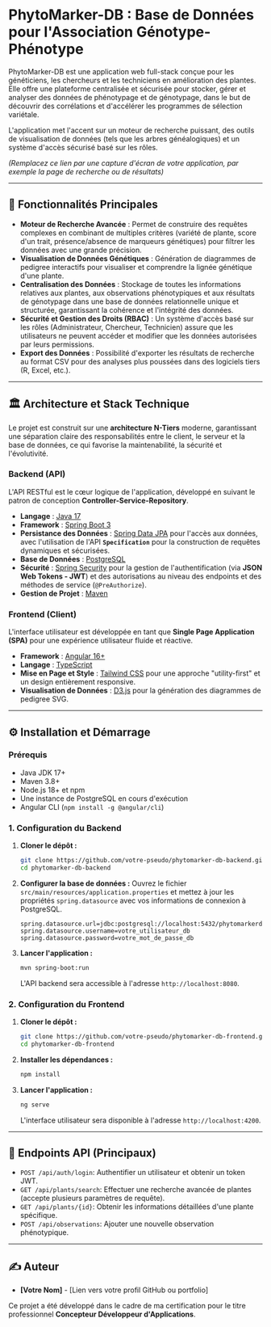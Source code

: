 # PhytoMarker-DB : Base de Données pour l'Association Génotype-Phénotype

PhytoMarker-DB est une application web full-stack conçue pour les généticiens, les chercheurs et les techniciens en amélioration des plantes. Elle offre une plateforme centralisée et sécurisée pour stocker, gérer et analyser des données de phénotypage et de génotypage, dans le but de découvrir des corrélations et d'accélérer les programmes de sélection variétale.

L'application met l'accent sur un moteur de recherche puissant, des outils de visualisation de données (tels que les arbres généalogiques) et un système d'accès sécurisé basé sur les rôles.


*(Remplacez ce lien par une capture d'écran de votre application, par exemple la page de recherche ou de résultats)*

---

## 🚀 Fonctionnalités Principales

*   **Moteur de Recherche Avancée** : Permet de construire des requêtes complexes en combinant de multiples critères (variété de plante, score d'un trait, présence/absence de marqueurs génétiques) pour filtrer les données avec une grande précision.
*   **Visualisation de Données Génétiques** : Génération de diagrammes de pedigree interactifs pour visualiser et comprendre la lignée génétique d'une plante.
*   **Centralisation des Données** : Stockage de toutes les informations relatives aux plantes, aux observations phénotypiques et aux résultats de génotypage dans une base de données relationnelle unique et structurée, garantissant la cohérence et l'intégrité des données.
*   **Sécurité et Gestion des Droits (RBAC)** : Un système d'accès basé sur les rôles (Administrateur, Chercheur, Technicien) assure que les utilisateurs ne peuvent accéder et modifier que les données autorisées par leurs permissions.
*   **Export des Données** : Possibilité d'exporter les résultats de recherche au format CSV pour des analyses plus poussées dans des logiciels tiers (R, Excel, etc.).

---

## 🏛️ Architecture et Stack Technique

Le projet est construit sur une **architecture N-Tiers** moderne, garantissant une séparation claire des responsabilités entre le client, le serveur et la base de données, ce qui favorise la maintenabilité, la sécurité et l'évolutivité.

### **Backend (API)**

L'API RESTful est le cœur logique de l'application, développé en suivant le patron de conception **Controller-Service-Repository**.

*   **Langage** : [Java 17](https://www.oracle.com/java/technologies/javase/17-relnote-license-faq.html)
*   **Framework** : [Spring Boot 3](https://spring.io/projects/spring-boot)
*   **Persistance des Données** : [Spring Data JPA](https://spring.io/projects/spring-data-jpa) pour l'accès aux données, avec l'utilisation de l'API **`Specification`** pour la construction de requêtes dynamiques et sécurisées.
*   **Base de Données** : [PostgreSQL](https://www.postgresql.org/)
*   **Sécurité** : [Spring Security](https://spring.io/projects/spring-security) pour la gestion de l'authentification (via **JSON Web Tokens - JWT**) et des autorisations au niveau des endpoints et des méthodes de service (`@PreAuthorize`).
*   **Gestion de Projet** : [Maven](https://maven.apache.org/)

### **Frontend (Client)**

L'interface utilisateur est développée en tant que **Single Page Application (SPA)** pour une expérience utilisateur fluide et réactive.

*   **Framework** : [Angular 16+](https://angular.io/)
*   **Langage** : [TypeScript](https://www.typescriptlang.org/)
*   **Mise en Page et Style** : [Tailwind CSS](https://tailwindcss.com/) pour une approche "utility-first" et un design entièrement responsive.
*   **Visualisation de Données** : [D3.js](https://d3js.org/) pour la génération des diagrammes de pedigree SVG.

---

## ⚙️ Installation et Démarrage

### **Prérequis**

*   Java JDK 17+
*   Maven 3.8+
*   Node.js 18+ et npm
*   Une instance de PostgreSQL en cours d'exécution
*   Angular CLI (`npm install -g @angular/cli`)

### **1. Configuration du Backend**

1.  **Cloner le dépôt :**
    ```bash
    git clone https://github.com/votre-pseudo/phytomarker-db-backend.git
    cd phytomarker-db-backend
    ```
2.  **Configurer la base de données :**
    Ouvrez le fichier `src/main/resources/application.properties` et mettez à jour les propriétés `spring.datasource` avec vos informations de connexion à PostgreSQL.
    ```properties
    spring.datasource.url=jdbc:postgresql://localhost:5432/phytomarkerdb
    spring.datasource.username=votre_utilisateur_db
    spring.datasource.password=votre_mot_de_passe_db
    ```
3.  **Lancer l'application :**
    ```bash
    mvn spring-boot:run
    ```
    L'API backend sera accessible à l'adresse `http://localhost:8080`.

### **2. Configuration du Frontend**

1.  **Cloner le dépôt :**
    ```bash
    git clone https://github.com/votre-pseudo/phytomarker-db-frontend.git
    cd phytomarker-db-frontend
    ```
2.  **Installer les dépendances :**
    ```bash
    npm install
    ```
3.  **Lancer l'application :**
    ```bash
    ng serve
    ```
    L'interface utilisateur sera disponible à l'adresse `http://localhost:4200`.

---

## 📜 Endpoints API (Principaux)

*   `POST /api/auth/login`: Authentifier un utilisateur et obtenir un token JWT.
*   `GET /api/plants/search`: Effectuer une recherche avancée de plantes (accepte plusieurs paramètres de requête).
*   `GET /api/plants/{id}`: Obtenir les informations détaillées d'une plante spécifique.
*   `POST /api/observations`: Ajouter une nouvelle observation phénotypique.

---

## ✍️ Auteur

*   **[Votre Nom]** - [Lien vers votre profil GitHub ou portfolio]

Ce projet a été développé dans le cadre de ma certification pour le titre professionnel **Concepteur Développeur d'Applications**.
